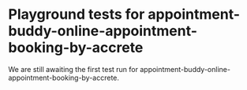 # Playground tests for appointment-buddy-online-appointment-booking-by-accrete
We are still awaiting the first test run for appointment-buddy-online-appointment-booking-by-accrete.
